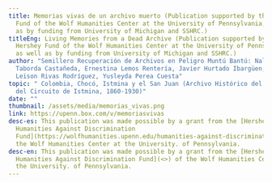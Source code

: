 ```yaml
---
title: Memorias vivas de un archivo muerto (Publication supported by the Hershey
  Fund of the Wolf Humanities Center at the University of Pennsylvania, as well
  as by funding from University of Michigan and SSHRC.)
titleEng: Living Memories from a Dead Archive (Publication supported by the
  Hershey Fund of the Wolf Humanities Center at the University of Pennsylvania,
  as well as by funding from University of Michigan and SSHRC.)
author: "Semillero Recuperación de Archivos en Peligro Muntú Bantú: Nallely
  Taborda Castañeda, Ernestina Lemos Rentería, Javier Hurtado Ibargüen, Jhon
  Leison Rivas Rodríguez, Yusleyda Perea Cuesta"
topic: " Colombia, Chocó, Istmina y el San Juan (Archivo Histórico del Juzgado
  del Circuito de Istmina, 1860-1930)"
date: ""
thumbnail: /assets/media/memorias_vivas.png
link: https://upenn.box.com/v/memoriasvivas
desc-es: This publication was made possible by a grant from the [Hershey
  Humanities Against Discrimination
  Fund](https://wolfhumanities.upenn.edu/humanities-against-discrimination) of
  the Wolf Humanities Center at the University. of Pennsylvania.
desc-en: This publication was made possible by a grant from the [Hershey
  Humanities Against Discrimination Fund](<>) of the Wolf Humanities Center at
  the University. of Pennsylvania.
---
```


